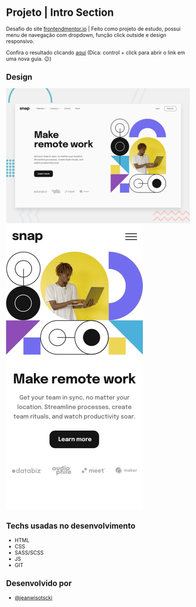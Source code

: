# Projeto | Intro Section

Desafio do site [frontendmentor.io](https://www.frontendmentor.io/) | Feito como projeto de estudo, possui menu de navegação com dropdown, função click outside e design responsivo.

Confira o resultado clicando [aqui](https://jeanwisotscki.github.io/intro-section-with-dropdown/) (Dica: control + click para abrir o link em uma nova guia. 😉)

## Design

![Desktop](./img/desktop-preview.jpg)
![Mobile](./img/mobile-design.jpg)

## Techs usadas no desenvolvimento

- HTML
- CSS
- SASS/SCSS
- JS
- GIT

## Desenvolvido por

- [@jeanwisotscki](https://github.com/jeanwisotscki/)
